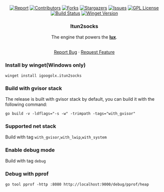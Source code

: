 <a name="readme-top"></a>

<br />
<div align="center">

[![Report][report-shield]][report-url]
[![Contributors][contributors-shield]][contributors-url]
[![Forks][forks-shield]][forks-url]
[![Stargazers][stars-shield]][stars-url]
[![Issues][issues-shield]][issues-url]
[![GPL License][license-shield]][license-url]
[![Build Status][build-shield]][build-url]
[![Winget Version][winget-shield]][winget-url]

<h3 align="center">Itun2socks</h3>
The engine that powers the <a href="https://github.com/igoogolx/lux"><strong>lux</strong></a>.

  <p align="center">
    <br />
    <a href="https://github.com/igoogolx/itun2socks/issues">Report Bug</a>
    ·
    <a href="https://github.com/igoogolx/itun2socks/issues">Request Feature</a>
  </p>
</div>


[report-shield]: https://goreportcard.com/badge/github.com/igoogolx/itun2socks
[report-url]: https://goreportcard.com/report/github.com/igoogolx/itun2socks
[contributors-shield]: https://img.shields.io/github/contributors/igoogolx/itun2socks.svg
[contributors-url]: https://github.com/igoogolx/itun2socks/graphs/contributors
[forks-shield]: https://img.shields.io/github/forks/igoogolx/itun2socks.svg
[forks-url]: https://github.com/igoogolx/itun2socks/network/members
[stars-shield]: https://img.shields.io/github/stars/igoogolx/itun2socks.svg
[stars-url]: https://github.com/igoogolx/itun2socks/stargazers
[issues-shield]: https://img.shields.io/github/issues/igoogolx/itun2socks.svg
[issues-url]: https://github.com/igoogolx/itun2socks/issues
[license-shield]: https://img.shields.io/github/license/igoogolx/itun2socks.svg
[license-url]: https://github.com/igoogolx/itun2socks/blob/main/LICENSE
[build-shield]: https://github.com/igoogolx/itun2socks/actions/workflows/build.yml/badge.svg
[build-url]: https://github.com/igoogolx/itun2socks/actions/workflows/build.yml
[winget-shield]: https://img.shields.io/winget/v/igoogolx.itun2socks
[winget-url]: https://github.com/microsoft/winget-cli


### Install by winget(Windows only)

`winget install igoogolx.itun2socks`

### Build with gvisor stack

The release is built with gvisor stack by default, you can build it with the following command:

`go build -v -ldflags="-s -w" -trimpath -tags="with_gvisor"`

### Supported net stack
Build with tag `with_gvisor`,`with_lwip`,`with_system`

### Enable debug mode
Build with tag `debug`

### Debug with pprof
`go tool pprof -http :8080 http://localhost:9000/debug/pprof/heap`
